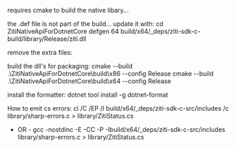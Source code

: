 requires cmake to build the native libary...


the .def file is not part of the build... update it with:
cd ZitiNativeApiForDotnetCore
defgen 64 build/x64/_deps/ziti-sdk-c-build/library/Release/ziti.dll

remove the extra files:


build the dll's for packaging:
cmake --build .\ZitiNativeApiForDotnetCore\build\x86 --config Release
cmake --build .\ZitiNativeApiForDotnetCore\build\x64 --config Release


install the formatter:
dotnet tool install -g dotnet-format

How to emit cs errors:
cl /C /EP /I build/x64/_deps/ziti-sdk-c-src/includes /c library/sharp-errors.c > library/ZitiStatus.cs
- OR -
gcc -nostdinc -E -CC -P -Ibuild/x64/_deps/ziti-sdk-c-src/includes library/sharp-errors.c > library/ZitiStatus.cs
